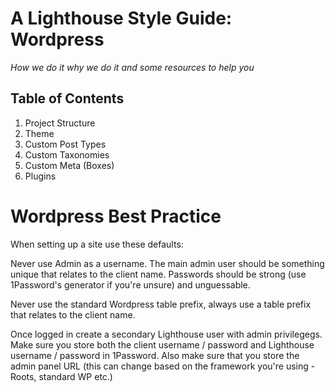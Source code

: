 # A Lighthouse Style Guide: Wordpress

*How we do it why we do it and some resources to help you*

## Table of Contents
1. Project Structure
2. Theme
2. Custom Post Types
3. Custom Taxonomies
4. Custom Meta (Boxes)
5. Plugins

# Wordpress Best Practice

When setting up a site use these defaults:

Never use Admin as a username. The main admin user should be something unique that relates to the client name. Passwords should be strong (use 1Password's generator if you're unsure) and unguessable. 

Never use the standard Wordpress table prefix, always use a table prefix that relates to the client name.

Once logged in create a secondary Lighthouse user with admin privilegegs. Make sure you store both the client username / password and Lighthouse username / password in 1Password. Also make sure that you store the admin panel URL (this can change based on the framework you're using - Roots, standard WP etc.)
